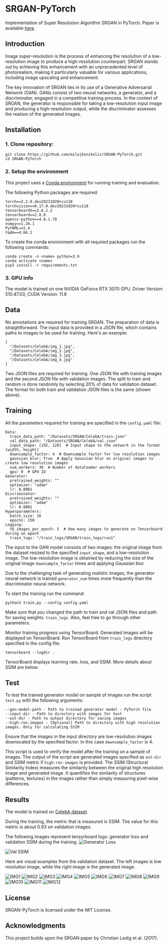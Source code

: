 # SRGAN-PyTorch
Implementation of Super Resolution Algorithm SRGAN in PyTorch. Paper is available [here](https://arxiv.org/pdf/1609.04802.pdf).

## Introduction
Image super-resolution is the process of enhancing the resolution of a low-resolution image to produce a high-resolution counterpart. SRGAN stands out by achieving this enhancement with an unprecedented level of photorealism, making it particularly valuable for various applications, including image upscaling and enhancement.

The key innovation of SRGAN lies in its use of a Generative Adversarial Network (GAN). GANs consist of two neural networks, a generator, and a discriminator, engaged in a competitive training process. In the context of SRGAN, the generator is responsible for taking a low-resolution input image and producing a high-resolution output, while the discriminator assesses the realism of the generated images.


## Installation
### 1. Clone repository:
```
git clone https://github.com/milojkonikolic/SRGAN-PyTorch.git
cd SRGAN-PyTorch
```
### 2. Setup the environment
This project uses a [Conda environment](https://conda.io/projects/conda/en/latest/user-guide/tasks/manage-environments.html#managing-environments) for running training and evaluation.

The following Python packages are required:
```
torch==2.2.0.dev20231020+cu118
torchvision==0.17.0.dev20231020+cu118
tensorboardX==2.6.2.2
tensorboard==2.8.0
opencv-python==4.8.1.78
numpy==1.24.1
PyYAML==5.4
tqdm==4.66.1
```

To create the conda environment with all required packages run the following commands:
```
conda create -n <name> python=3.9
conda activate <name>
pip3 install -r requirements.txt
```

### 3. GPU info
The model is trained on one NVIDIA GeForce RTX 3070 GPU. Driver Version: 510.47.03, CUDA Version: 11.8

## Data
No annotations are required for training SRGAN. The preparation of data is straightforward. The input data is provided in a JSON file, which contains paths to images to be used for training. Here's an example:
```
[
  "/Datasets/CelebA/img_1.jpg",
  "/Datasets/CelebA/img_2.jpg",
  "/Datasets/CelebA/img_3.jpg",
  "/Datasets/CelebA/img_4.jpg"
]
```
Two JSON files are required for training. One JSON file with training images and the second JSON file with validation images. The split to train and random is done randomly by selecting 20% of data for validation dataset. The format for both train and validation JSON files is the same (shown above).

## Training
All the parameters required for training are specified in the `config.yaml` file:
```
Data:
  train_data_path: "/Datasets/SRGAN/CelebA/train.json"
  val_data_path: "/Datasets/SRGAN/CelebA/val.json"
  input_shape: [192, 128]  # Input shape to the network in the format [width, height]
  downsample_factor: 4  # Downsample factor for low resolution images
  gaussian_blur: True  # Apply Gaussian blur on original images to create low resolution images
  num_workers: 30  # Number of dataloader workers
  gpu: 0  # GPU ID
Generator:
  pretrained_weights: ""
  optimizer: "adam"
  lr: 0.0001
Discriminator:
  pretrained_weights: ""
  optimizer: "adam"
  lr: 0.0001
Hyperparameters:
  batch_size: 16
  epochs: 150
Logging:
  tb_images_per_epoch: 5  # How many images to generate on Tensorboard during an epoch
  train_logs: "/train_logs/SRGAN/train_logs/run1"
```

The input to the GAN model consists of two images: the original image from the dataset resized to the specified `input_shape`, and a low-resolution image. The low-resolution image is obtained by reducing the size of the original image `downsample_factor` times and applying Gaussian blur.

Due to the challenging task of generating realistic images, the generator neural network is trained `generator_num` times more frequently than the discriminator neural network.

To start the training run the command:
```
python3 train.py --config config.yaml
```
Make sure that you changed the path to train and val JSON files and path for saving weights: `train_logs`. Also, feel free to go through other parameters.

Monitor training progress using TensorBoard. Generated images will be displayed on TensorBoard. Run TensorBoard from `train_logs` directory specified in the config file:
```
tensorboard --logdir .
```
TensorBoard displays learning rate, loss, and SSIM. More details about SSIM are below.

## Test
To test the trained generator model on sample of images run the script `test.py` with the following arguments:
```
--gen-model-path - Path to trained generator model - PyTorch file
--input-dir - Path to directory with images for test
--out-dir - Path to output directory for saving images
--high-res-images - [Optional] Path to directory with high resolution images. Only for calculating SSIM
```
Ensure that the images in the input directory are low-resolution images downscaled by the specified factor. In this case `downsample_factor` is 4.

This script is used to verify the model after the training on a sample of images. The output of the script are generated images specified as `out-dir` and SSIM metric if `high-res-images` is provided. The SSIM (Structural Similarity Index) measures the similarity between the original high resolution image and generated image. It quantifies the similarity of structures (patterns, textures) in the images rather than simply measuring pixel-wise differences.

## Results
The model is trained on [CelebA dataset](https://mmlab.ie.cuhk.edu.hk/projects/CelebA.html).

During the training, the metric that is measured is SSIM. The value for this metric is about 0.93 on validation images.

The following images represent tensorboard logs: generator loss and validation SSIM during the training.
![Generator Loss](./examples/generator_loss.png "Generator Loss")

![Val SSIM](./examples/Val_SSIM.png "Val SSIM")

Here are visual examples from the validation dataset. The left images is low resolution image, while the right image is the generated image.

![IMG1](./examples/012828.jpg)
![IMG2](./examples/094869.jpg)
![IMG3](./examples/197173.jpg)
![IMG4](./examples/014432.jpg)
![IMG5](./examples/095126.jpg)
![IMG6](./examples/198171.jpg)
![IMG7](./examples/035662.jpg)
![IMG8](./examples/100852.jpg)
![IMG9](./examples/165808.jpg)
![IMG10](./examples/074470.jpg)
![IMG11](./examples/039354.jpg)
![IMG12](./examples/181644.jpg)

## License
SRGAN-PyTorch is licensed under the MIT License.

## Acknowledgments
This project builds upon the SRGAN paper by Christian Ledig et al. (2017).
